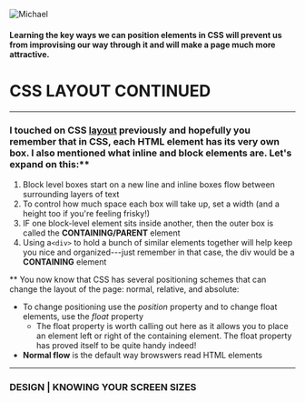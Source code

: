 ![Michael](https://media.giphy.com/media/3zgPY6cX4gREs/giphy.gif)

#### Learning the key ways we can position elements in CSS will prevent us from improvising our way through it and will make a page much more attractive.

# CSS LAYOUT CONTINUED 
-----------
### I touched on CSS [layout](https://rivad2.github.io/reading-notes/201/class-04.html) previously and hopefully you remember that in CSS, each HTML element has its very own box. I also mentioned what inline and block elements are. Let's expand on this:**
  1. Block level boxes start on a new line and inline boxes flow between surrounding layers of text
  1. To control how much space each box will take up, set a width (and a height too if you're feeling frisky!)
  3. IF one block-level element sits inside another, then the outer box is called the **CONTAINING/PARENT** element
  4. Using a`<div>` to hold a bunch  of similar elements together will help keep you nice and organized---just remember in that case, the div would be a **CONTAINING** element

  ** You now know that CSS has several positioning schemes that can change the layout of the page: normal, relative, and absolute: 
  * To change positioning use the *position* property and to change float elements, use the *float* property
    * The float property is worth calling out here as it allows you to place an element left or right of the containing element. The float property has proved itself to be quite handy indeed!
  * **Normal flow** is the default way browswers read HTML elements
  ---------------------------------- 
  ### DESIGN | KNOWING YOUR SCREEN SIZES
  
